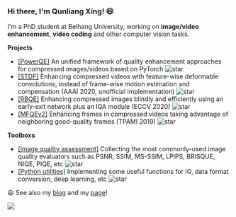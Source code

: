 ### Hi there, I'm Qunliang Xing! :satisfied:

<!--
**RyanXingQL/RyanXingQL** is a ✨ _special_ ✨ repository because its `README.md` (this file) appears on your GitHub profile.
-->

I'm a PhD student at Beihang University, working on **image/video enhancement**, **video coding** and other computer vision tasks.

**Projects**

- [[PowerQE]](https://github.com/RyanXingQL/PowerQE) An unified framework of quality enhancement approaches for compressed images/videos based on PyTorch ![star](https://img.shields.io/github/stars/RyanXingQL/PowerQE?style=social)
- [[STDF]](https://github.com/RyanXingQL/STDF-PyTorch) Enhancing compressed videos with feature-wise deformable convolutions, instead of frame-wise motion estimation and compensation (AAAI 2020, unofficial implementation) ![star](https://img.shields.io/github/stars/RyanXingQL/STDF-PyTorch?style=social)
- [[RBQE]](https://github.com/RyanXingQL/RBQE) Enhancing compressed images blindly and efficiently using an early-exit network plus an IQA module (ECCV 2020) ![star](https://img.shields.io/github/stars/RyanXingQL/RBQE?style=social)
- [[MFQEv2]](https://github.com/RyanXingQL/MFQEv2.0) Enhancing frames in compressed videos taking advantage of neighboring good-quality frames (TPAMI 2019) ![star](https://img.shields.io/github/stars/RyanXingQL/MFQEv2.0?style=social)

**Toolboxs**

- [[Image quality assessment]](https://github.com/RyanXingQL/Image-Quality-Assessment-Toolbox) Collecting the most commonly-used image quality evaluators such as PSNR, SSIM, MS-SSIM, LPIPS, BRISQUE, NIQE, PIQE, etc ![star](https://img.shields.io/github/stars/RyanXingQL/Image-Quality-Assessment-Toolbox?style=social)
- [[Python utilities]](https://github.com/RyanXingQL/PythonUtils) Implementing some useful functions for IO, data format conversion, deep learning, etc ![star](https://img.shields.io/github/stars/RyanXingQL/PythonUtils?style=social)

:smiley: See also my [blog](https://github.com/RyanXingQL/blog) and my [page](https://ryanxingql.github.io/)!

<img align="left" src="https://github-readme-stats.vercel.app/api?username=RyanXingQL&count_private=true&hide=prs,issues&show_icons=true&theme=graywhite&hide_title=true" />
